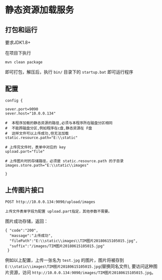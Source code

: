 # 静态资源加载服务

## 打包和运行

要求JDK1.8+

在项目下执行

```
mvn clean package
```

即可打包，解压后，执行  `bin/` 目录下的 `startup.bat` 即可运行程序

## 配置

```
config {

sever.port=9090
sever.host="10.0.0.134"

#  本程序加载的静态资源的路径,必须与本程序所在磁盘分区相同
#  不能跨磁盘分区,例如程序在c盘,静态资源在 F盘
#  这样文件可以上传成功,但无法加载
static.resource.path="E:\\static"

# 上传完文件时，表单中对应的 key
upload.part="file"

# 上传图片时的存储路径，必须是 static.resource.path 的子目录
images.store.path="E:\\static\\images"

}
```

## 上传图片接口

```
POST http://10.0.0.134:9090/upload/images

上传文件表单字段为配置 upload.part指定，其他参数不需要。
```

图片成功存储，返回：

```
{ "code":"200",
  "massage":"上传成功",
  "filePath":"E:\\static\\images\\TIM图片20180615105015.jpg",
  "suffix":"/images/TIM图片20180615105015.jpg"
 }
```

例如以上配置，上传一张名为 `test.jpg` 的图片，图片将被存到 `E:\\static\\images\TIM图片20180615105015.jpg`(替换同名文件),
要访问这种图片资源，访问 `http://10.0.0.134:9090/images/TIM图片20180615105015.jpg`。

